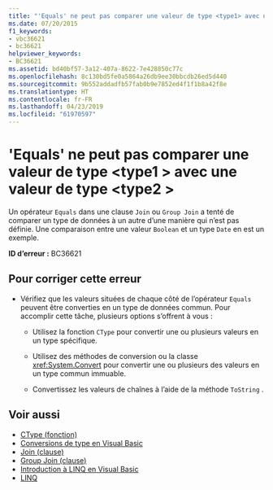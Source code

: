 ```yaml
---
title: "'Equals' ne peut pas comparer une valeur de type <type1> avec une valeur de type <type2>"
ms.date: 07/20/2015
f1_keywords:
- vbc36621
- bc36621
helpviewer_keywords:
- BC36621
ms.assetid: bd40bf57-3a12-407a-8622-7e428850c77c
ms.openlocfilehash: 8c130bd5fe0a5864a26db9ee30bbcdb26ed5d440
ms.sourcegitcommit: 9b552addadfb57fab0b9e7852ed4f1f1b8a42f8e
ms.translationtype: HT
ms.contentlocale: fr-FR
ms.lasthandoff: 04/23/2019
ms.locfileid: "61970597"
---
```

# <a name="equals-cannot-compare-a-value-of-type-type1-with-a-value-of-type-type2"></a>'Equals' ne peut pas comparer une valeur de type \<type1 > avec une valeur de type \<type2 >
Un opérateur `Equals` dans une clause `Join` ou `Group Join` a tenté de comparer un type de données à un autre d’une manière qui n’est pas définie. Une comparaison entre une valeur `Boolean` et un type `Date` en est un exemple.  
  
 **ID d’erreur :** BC36621  
  
## <a name="to-correct-this-error"></a>Pour corriger cette erreur  
  
-   Vérifiez que les valeurs situées de chaque côté de l’opérateur `Equals` peuvent être converties en un type de données commun. Pour accomplir cette tâche, plusieurs options s’offrent à vous :  
  
    -   Utilisez la fonction `CType` pour convertir une ou plusieurs valeurs en un type spécifique.  
  
    -   Utilisez des méthodes de conversion ou la classe <xref:System.Convert> pour convertir une ou plusieurs des valeurs en un type commun immuable.  
  
    -   Convertissez les valeurs de chaînes à l’aide de la méthode `ToString` .  
  
## <a name="see-also"></a>Voir aussi

- [CType (fonction)](../../visual-basic/language-reference/functions/ctype-function.md)
- [Conversions de type en Visual Basic](../../visual-basic/programming-guide/language-features/data-types/type-conversions.md)
- [Join (clause)](../../visual-basic/language-reference/queries/join-clause.md)
- [Group Join (clause)](../../visual-basic/language-reference/queries/group-join-clause.md)
- [Introduction à LINQ en Visual Basic](../../visual-basic/programming-guide/language-features/linq/introduction-to-linq.md)
- [LINQ](../../visual-basic/programming-guide/language-features/linq/index.md)
